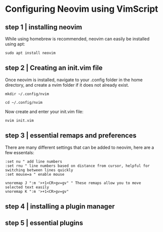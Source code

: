 # Configuring Neovim using VimScript

## step 1 | installing neovim

While using homebrew is recommended, neovim can easily be installed using apt:

` sudo apt install neovim `

## step 2 | Creating an init.vim file

Once neovim is installed, navigate to your .config folder in the home directory, and create a nvim folder if it does not already exist.

` mkdir ~/.config/nvim `

` cd ~/.config/nvim `

Now create and enter your init.vim file:

`nvim init.vim`

## step 3 | essential remaps and preferences

There are many different settings that can be added to neovim, here are a few essentals:

```
:set nu " add line numbers
:set rnu " line numbers based on distance from cursor, helpful for switching between lines quickly
:set mouse=a " enable mouse

vnoremap J ":m '>+1<CR>gv=gv" " These remaps allow you to move selected text easily
vnoremap K ":m '>+1<CR>gv=gv"
```

## step 4 | installing a plugin manager

## step 5 | essential plugins


